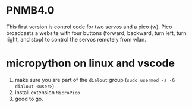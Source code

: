# PNMB4.0

This first version is control code for two servos and a pico (w). Pico broadcasts a website with four buttons (forward, backward, turn left, turn right, and stop) to control the servos remotely from wlan.

# micropython on linux and vscode

1. make sure you are part of the `dialout` group (`sudo usermod -a -G dialout <user>`)
2. install extension `MicroPico`
3. good to go.
